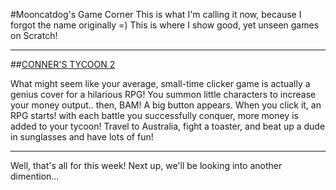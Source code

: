 #Mooncatdog's Game Corner
This is what I'm calling it now, because I forgot the name originally =)
This is where I show good, yet unseen games on Scratch!

---

##[CONNER'S TYCOON 2](https://scratch.mit.edu/projects/334935874/)

What might seem like your average, small-time clicker game is actually a genius cover for a hilarious RPG! You summon little characters to increase your money output.. then, BAM! A big button appears. When you click it, an RPG starts! with each battle you successfully conquer, more money is added to your tycoon! Travel to Australia, fight a toaster, and beat up a dude in sunglasses and have lots of fun!

---

Well, that's all for this week! Next up, we'll be looking into another dimention...